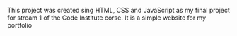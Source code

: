 This project was created sing HTML, CSS and JavaScript as my final project for stream 1 of the Code Institute corse. It is a simple website for my portfolio
